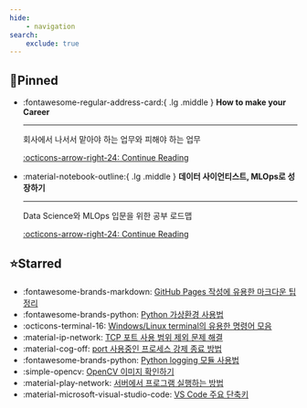 ```yaml
---
hide:
    - navigation
search:
    exclude: true
---
```


## 📌Pinned

<div class="grid cards" markdown>

- :fontawesome-regular-address-card:{ .lg .middle } **How to make your Career**

    ---

    회사에서 나서서 맡아야 하는 업무와 피해야 하는 업무  

    [:octicons-arrow-right-24: Continue Reading](../blog/posts/2022-11-12-tasks_you_should_take.md)

- :material-notebook-outline:{ .lg .middle } **데이터 사이언티스트, MLOps로 성장하기**

    ---

    Data Science와 MLOps 입문을 위한 공부 로드맵  

    [:octicons-arrow-right-24: Continue Reading](../blog/posts/2022-09-18-datascience_roadmap.md)
  
</div>

## ⭐Starred

<div class="grid cards" markdown>

- :fontawesome-brands-markdown: [GitHub Pages 작성에 유용한 마크다운 팁 정리](../blog/posts/2022-01-04-blog_markdown.md)
- :fontawesome-brands-python: [Python 가상환경 사용법](../blog/posts/2022-01-05-venv_guide.md)
- :octicons-terminal-16: [Windows/Linux terminal의 유용한 명령어 모음](../blog/posts/2022-01-13-manual_cmd.md)
- :material-ip-network: [TCP 포트 사용 범위 제외 문제 해결](../blog/posts/2023-09-08-tcp_port_error.md)
- :material-cog-off: [port 사용중인 프로세스 강제 종료 방법](../blog/posts/2024-01-03-netstat_taskkill.md)
- :fontawesome-brands-python: [Python logging 모듈 사용법](../blog/posts/2023-09-21-python_logging.md)
- :simple-opencv: [OpenCV 이미지 확인하기](../blog/posts/2023-12-24-visualize_image.md)
- :material-play-network: [서버에서 프로그램 실행하는 방법](../blog/posts/2024-01-15-start_program.md)
- :material-microsoft-visual-studio-code: [VS Code 주요 단축키](../blog/posts/2024-09-30-vscode_shortcut.md)

</div>
